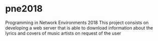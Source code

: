# pne2018
Programming in Network Environments 2018
This project consists on developing a web server that is able to download information about the lyrics and covers of music artists on request of the user
